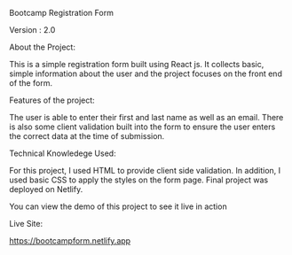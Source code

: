 Bootcamp Registration Form

Version : 2.0

About the Project:

This is a simple registration form built using React js. It collects basic, simple information about the user and the project focuses on the front end of the form. 

Features of the project:

The user is able to enter their first and last name as well as an email. There is also some client validation built into the form to ensure the user enters the correct data at the time of submission. 

Technical Knowledege Used:

For this project, I used HTML to provide client side validation.  In addition, I used basic CSS to apply the styles on the form page. Final project was deployed on Netlify.

You can view the demo of this project to see it live in action

Live Site:

https://bootcampform.netlify.app
